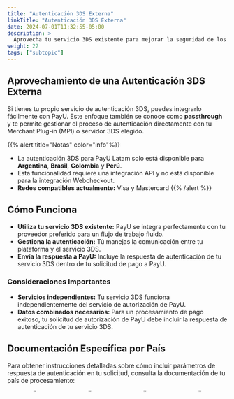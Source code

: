 ```yaml
---
title: "Autenticación 3DS Externa"
linkTitle: "Autenticación 3DS Externa"
date: 2024-07-01T11:32:55-05:00
description: >
  Aprovecha tu servicio 3DS existente para mejorar la seguridad de los pagos con la integración passthrough de PayU.
weight: 22
tags: ["subtopic"]
---
```


## Aprovechamiento de una Autenticación 3DS Externa
Si tienes tu propio servicio de autenticación 3DS, puedes integrarlo fácilmente con PayU. Este enfoque también se conoce como **passthrough** y te permite gestionar el proceso de autenticación directamente con tu Merchant Plug-in (MPI) o servidor 3DS elegido.

{{% alert title="Notas" color="info"%}}
* La autenticación 3DS para PayU Latam solo está disponible para **Argentina**, **Brasil**, **Colombia** y **Perú**.
* Esta funcionalidad requiere una integración API y no está disponible para la integración Webcheckout.
* **Redes compatibles actualmente:** Visa y Mastercard
{{% /alert %}}

## Cómo Funciona
* **Utiliza tu servicio 3DS existente:** PayU se integra perfectamente con tu proveedor preferido para un flujo de trabajo fluido.
* **Gestiona la autenticación:** Tú manejas la comunicación entre tu plataforma y el servicio 3DS.
* **Envía la respuesta a PayU:** Incluye la respuesta de autenticación de tu servicio 3DS dentro de tu solicitud de pago a PayU.

### Consideraciones Importantes
* **Servicios independientes:** Tu servicio 3DS funciona independientemente del servicio de autorización de PayU.
* **Datos combinados necesarios:** Para un procesamiento de pago exitoso, tu solicitud de autorización de PayU debe incluir la respuesta de autenticación de tu servicio 3DS.

## Documentación Específica por País
Para obtener instrucciones detalladas sobre cómo incluir parámetros de respuesta de autenticación en tu solicitud, consulta la documentación de tu país de procesamiento:

<div style="display: flex;">
  <div style="float: left;width: 50%;text-align: center;">
    <a href='{{< ref "Payments-API-Argentina.md#consideraciones" >}}'><img src="/assets/Argentina.png" width="20%"/></a>
  </div>
  <div style="float: left;width: 50%;text-align: center;">
    <a href='{{< ref "Payments-API-Brazil.md#consideraciones" >}}'><img src="/assets/Brasil.png" width="20%"/></a>
  </div>
  <div style="float: left;width: 50%;text-align: center;">
    <a href='{{< ref "Payments-API-Colombia.md#consideraciones" >}}'><img src="/assets/Colombia.png" width="20%"/></a>
  </div>
  <div style="float: left;width: 50%;text-align: center;">
    <a href='{{< ref "Payments-API-Peru.md#consideraciones" >}}'><img src="/assets/Peru.png" width="20%"/></a>
  </div>
</div>
<br>
